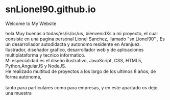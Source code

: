 # snLionel90.github.io
Welcome to My Website

hola Muy buenas a todas/es/is/os/us, bienvenidXs a mi proyecto, el cual consiste  en una pagina personal
 <label>Lionel Sanchez, llamado "sn.Lionel90" , Es un desarrollador autodidacta y autonomo residente en Aranjuez. 
                <br>Ilustrador, diseñador grafico, desarrollador web y de aplicaciones multiplataforma y tecnico informatico. 
                <br>Mi especialidad es el diseño ilustrativo, JavaScript, CSS, HTML5, Python,AngularJS y NodeJS.
                <br>He realizado multitud de proyectos a los largo de los ultimos 8 años, de forma autonoma,  
                <br>tanto para particulares como para empresas, y en este apartado os dejo una muestra</label>


